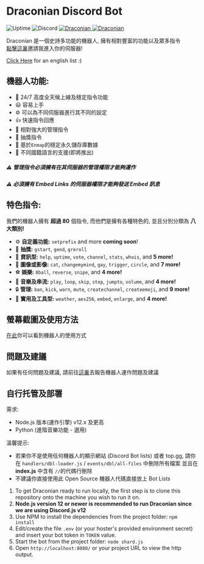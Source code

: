 <p align="center">
<h1> Draconian Discord Bot</h1>
<img src="https://img.shields.io/uptimerobot/ratio/m787007739-f881254df38f1a06bbd53346?style=flat-square"
            alt="Uptime">
    <img alt="Discord" src="https://img.shields.io/discord/687219262406131714?label=Discord">
    <a href="https://top.gg/bot/711937599975063584">
    <img src="https://top.gg/api/widget/status/711937599975063584.svg" alt="Draconian" />
</a>
    <a href="https://top.gg/bot/711937599975063584">
    <img src="https://top.gg/api/widget/servers/711937599975063584.svg" alt="Draconian" />
</a>
    </p>

Draconian 是一個史詩多功能的機器人, 擁有相對豐富的功能以及眾多指令\
[點擊這裏](https://discord.com/api/oauth2/authorize?client_id=711937599975063584&permissions=8&scope=bot)邀請我進入你的伺服器!

[Click Here](https://github.com/RealKoolisw/DraconianJSBot/blob/main/README.md) for an english list :)

## 機器人功能:

- :battery: 24/7 高度全天候上線及穩定指令功能
- :smiley: 容易上手
- ⚙ 可以為不同伺服器進行其不同的設定
- :+1: 快速指令回應
- :cop: 相對強大的管理指令
- :tada: 抽獎指令
- :file_folder: 基於`Enmap`的穩定永久儲存庫數據
- :rocket: 不同國籍語言的支援(即將推出)

##### ⚠ 管理指令必須擁有在其伺服器的管理權限才能夠運作

##### ⚠ 必須擁有 Embed Links 的伺服器權限才能夠發送 Embed 訊息

## 特色指令:

我們的機器人擁有 **超過 80** 個指令, 而他們是擁有各種特色的, 並且分別分類為 **八大類別!**

- ⚙ **自定義功能:** `setprefix` and more **coming soon**!
- :gift: **抽獎:** `gstart`, `gend`, `greroll`
- :file_folder: **資訊型:** `help`, `uptime`, `vote`, `channel`, `stats`, `whois`, and **5 more!**
- :stars: **圖像或影像:** `cat`, `changemymind`, `gay`, `trigger`, `circle`, and **7 more!**
- :soccer: **娛樂:** `8ball`, `reverse`, `snipe`, and **4 more!**
- :musical_note: **音樂及串流:** `play`, `loop`, `skip`, `stop`, `jumpto`, `volume`, and **4 more!**
- :lock: **管理:** `ban`, `kick`, `warn`, `mute`, `createchannel`, `createemoji`, and **9 more!**
- :electric_plug: **實用及工具型:** `weather`, `aes256`, `embed`, `enlarge`, and **4 more!**

## 螢幕截圖及使用方法

[在此](https://github.com/RealKoolisw/DraconianJSBot/tree/main/assets)你可以看到機器人的使用方式

## 問題及建議

如果有任何問題及建議, 請前往[這裏](https://github.com/RealKoolisw/Draconian/issues)去報告機器人運作問題及建議

## 自行托管及部署

需求:

- Node.js 版本(運作引擎) v12.x 及更高
- Python (進階音樂功能 - 選用)

溫馨提示:

- 若果你不是使用任何機器人的顯示網站 (Discord Bot lists) 或者 top.gg, 請你在 `handlers/dbl-loader.js` / `events/dbl/all-files` 中刪除所有檔案 並且在 **index.js** 中含有 `//`的代碼行刪除
- 不建議你直接使用此 Open Source 機器人代碼直接放上 Bot Lists

1. To get Draconian ready to run locally, the first step is to clone this repository onto the machine you wish to run it on.
2. **Node.js version 12 or newer is recommended to run Draconian since we are using Discord.js v12**
3. Use NPM to install the dependencies from the project folder: `npm install`
4. Edit/create the file `.env` (or your hoster's provided environment secret) and insert your bot token in `TOKEN` value.
5. Start the bot from the project folder: `node shard.js`
6. Open `http://localhost:8080/` or your project URL to view the http output.
